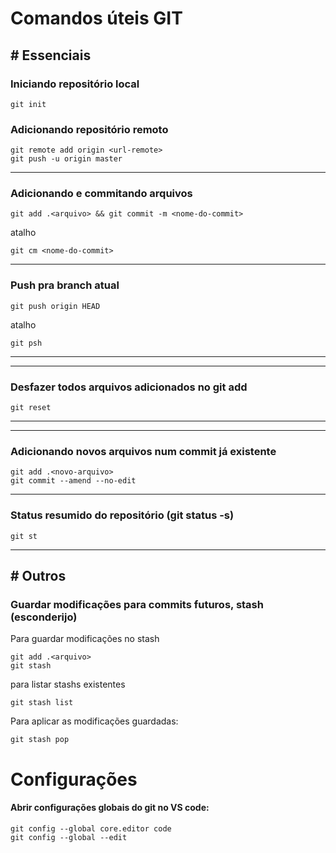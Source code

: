 # Comandos úteis GIT

## # <b>Essenciais</b>

### Iniciando repositório local

```
git init
```

### Adicionando repositório remoto

```
git remote add origin <url-remote>
git push -u origin master
```

<hr/>

### Adicionando e commitando arquivos

```
git add .<arquivo> && git commit -m <nome-do-commit>
```

atalho

```
git cm <nome-do-commit>
```

<hr/>

### Push pra branch atual

```
git push origin HEAD
```

atalho

```
git psh
```

<hr/><hr/>

### Desfazer todos arquivos adicionados no git add

```
git reset
```

<hr/><hr/>

### Adicionando novos arquivos num commit já existente

```
git add .<novo-arquivo>
git commit --amend --no-edit
```

<hr/>

### Status resumido do repositório (git status -s)

```
git st
```

<hr/>

## # <b>Outros</b>

### Guardar modificações para commits futuros, stash (esconderijo)

Para guardar modificações no stash

```
git add .<arquivo>
git stash
```

para listar stashs existentes

```
git stash list
```

Para aplicar as modificações guardadas:

```
git stash pop
```

# Configurações

#### Abrir configurações globais do git no VS code:

```
git config --global core.editor code
git config --global --edit
```
